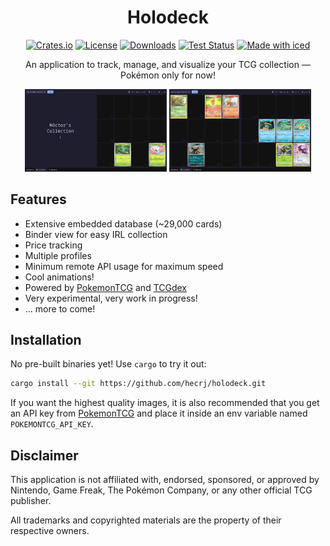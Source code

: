 <div align="center">

# Holodeck

[![Crates.io](https://img.shields.io/crates/v/holodeck.svg)](https://crates.io/crates/holodeck)
[![License](https://img.shields.io/crates/l/holodeck.svg)](https://github.com/hecrj/holodeck/blob/master/LICENSE)
[![Downloads](https://img.shields.io/crates/d/holodeck.svg)](https://crates.io/crates/holodeck)
[![Test Status](https://img.shields.io/github/actions/workflow/status/hecrj/holodeck/test.yml?branch=master&event=push&label=test)](https://github.com/hecrj/holodeck/actions)
[![Made with iced](https://iced.rs/badge.svg)](https://github.com/iced-rs/iced)

An application to track, manage, and visualize your TCG collection — Pokémon only for now!


<p>
<img alt="Holodeck - Binder" src="assets/binder.webp" width="45%">
<img alt="Holodeck - Adding" src="assets/mew.webp" width="45%">
</p>

</div>

## Features

- Extensive embedded database (~29,000 cards)
- Binder view for easy IRL collection
- Price tracking
- Multiple profiles
- Minimum remote API usage for maximum speed
- Cool animations!
- Powered by [PokemonTCG] and [TCGdex]
- Very experimental, very work in progress!
- ... more to come!

[PokemonTCG]: https://pokemontcg.io
[TCGdex]: https://tcgdex.dev


## Installation

No pre-built binaries yet! Use `cargo` to try it out:

```bash
cargo install --git https://github.com/hecrj/holodeck.git
```

If you want the highest quality images, it is also recommended that you get an API key
from [PokemonTCG] and place it inside an env variable named `POKEMONTCG_API_KEY`.


## Disclaimer

This application is not affiliated with, endorsed, sponsored, or approved by Nintendo, Game Freak, The Pokémon Company, or any other official TCG publisher.

All trademarks and copyrighted materials are the property of their respective owners.
